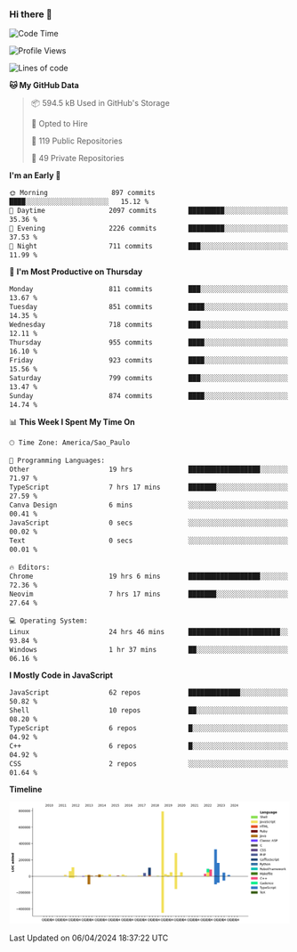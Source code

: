 ### Hi there 👋

<!--START_SECTION:waka-->
![Code Time](http://img.shields.io/badge/Code%20Time-5%2C834%20hrs%2058%20mins-blue)

![Profile Views](http://img.shields.io/badge/Profile%20Views-1-blue)

![Lines of code](https://img.shields.io/badge/From%20Hello%20World%20I%27ve%20Written-2.4%20million%20lines%20of%20code-blue)

**🐱 My GitHub Data** 

> 📦 594.5 kB Used in GitHub's Storage 
 > 
> 💼 Opted to Hire
 > 
> 📜 119 Public Repositories 
 > 
> 🔑 49 Private Repositories 
 > 
**I'm an Early 🐤** 

```text
🌞 Morning                897 commits         ████░░░░░░░░░░░░░░░░░░░░░   15.12 % 
🌆 Daytime                2097 commits        █████████░░░░░░░░░░░░░░░░   35.36 % 
🌃 Evening                2226 commits        █████████░░░░░░░░░░░░░░░░   37.53 % 
🌙 Night                  711 commits         ███░░░░░░░░░░░░░░░░░░░░░░   11.99 % 
```
📅 **I'm Most Productive on Thursday** 

```text
Monday                   811 commits         ███░░░░░░░░░░░░░░░░░░░░░░   13.67 % 
Tuesday                  851 commits         ████░░░░░░░░░░░░░░░░░░░░░   14.35 % 
Wednesday                718 commits         ███░░░░░░░░░░░░░░░░░░░░░░   12.11 % 
Thursday                 955 commits         ████░░░░░░░░░░░░░░░░░░░░░   16.10 % 
Friday                   923 commits         ████░░░░░░░░░░░░░░░░░░░░░   15.56 % 
Saturday                 799 commits         ███░░░░░░░░░░░░░░░░░░░░░░   13.47 % 
Sunday                   874 commits         ████░░░░░░░░░░░░░░░░░░░░░   14.74 % 
```


📊 **This Week I Spent My Time On** 

```text
🕑︎ Time Zone: America/Sao_Paulo

💬 Programming Languages: 
Other                    19 hrs              ██████████████████░░░░░░░   71.97 % 
TypeScript               7 hrs 17 mins       ███████░░░░░░░░░░░░░░░░░░   27.59 % 
Canva Design             6 mins              ░░░░░░░░░░░░░░░░░░░░░░░░░   00.41 % 
JavaScript               0 secs              ░░░░░░░░░░░░░░░░░░░░░░░░░   00.02 % 
Text                     0 secs              ░░░░░░░░░░░░░░░░░░░░░░░░░   00.01 % 

🔥 Editors: 
Chrome                   19 hrs 6 mins       ██████████████████░░░░░░░   72.36 % 
Neovim                   7 hrs 17 mins       ███████░░░░░░░░░░░░░░░░░░   27.64 % 

💻 Operating System: 
Linux                    24 hrs 46 mins      ███████████████████████░░   93.84 % 
Windows                  1 hr 37 mins        ██░░░░░░░░░░░░░░░░░░░░░░░   06.16 % 
```

**I Mostly Code in JavaScript** 

```text
JavaScript               62 repos            █████████████░░░░░░░░░░░░   50.82 % 
Shell                    10 repos            ██░░░░░░░░░░░░░░░░░░░░░░░   08.20 % 
TypeScript               6 repos             █░░░░░░░░░░░░░░░░░░░░░░░░   04.92 % 
C++                      6 repos             █░░░░░░░░░░░░░░░░░░░░░░░░   04.92 % 
CSS                      2 repos             ░░░░░░░░░░░░░░░░░░░░░░░░░   01.64 % 
```



**Timeline**

![Lines of Code chart](https://raw.githubusercontent.com/jampow/jampow/master/assets/bar_graph.png)


 Last Updated on 06/04/2024 18:37:22 UTC
<!--END_SECTION:waka-->
